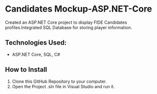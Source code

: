 # Candidates Mockup-ASP.NET-Core
Created an ASP.NET Core project to display FIDE Candidates profiles.Integrated SQL Database for storing player information.
## Technologies Used:
- ASP.NET Core, SQL, C#

## How to Install
1. Clone this GitHub Repository to your computer.
2. Open the Project .sln file in Visual Studio and run it.

